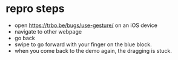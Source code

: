 # repro steps

- open https://trbo.be/bugs/use-gesture/ on an iOS device
- navigate to other webpage
- go back
- swipe to go forward with your finger on the blue block.
- when you come back to the demo again, the dragging is stuck.
